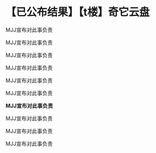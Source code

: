 # 【已公布结果】【t楼】奇它云盘


MJJ宣布对此事负责

MJJ宣布对此事负责

MJJ宣布对此事负责

MJJ宣布对此事负责

MJJ宣布对此事负责

MJJ宣布对此事负责

<strong>MJJ宣布对此事负责</strong><img id="aimg_hGHo3" onclick="zoom(this, this.src, 0, 0, 0)" class="zoom" src="https://cdn.jsdelivr.net/gh/hishis/forum-master/public/images/patch.gif" onmouseover="img_onmouseoverfunc(this)" onload="thumbImg(this)" border="0" alt="" />

MJJ宣布对此事负责<img id="aimg_qrV7k" onclick="zoom(this, this.src, 0, 0, 0)" class="zoom" src="https://cdn.jsdelivr.net/gh/hishis/forum-master/public/images/patch.gif" onmouseover="img_onmouseoverfunc(this)" onload="thumbImg(this)" border="0" alt="" />

MJJ宣布对此事负责<br />


MJJ宣布对此事负责
